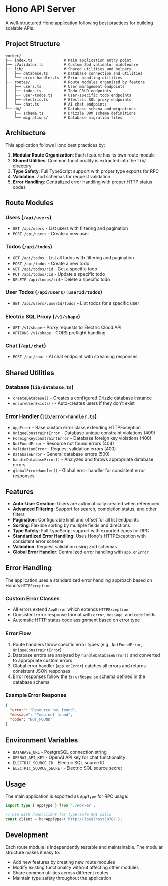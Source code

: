 # Hono API Server

A well-structured Hono application following best practices for building scalable APIs.

## Project Structure

```
worker/
├── index.ts              # Main application entry point
├── zValidator.ts         # Custom Zod validator middleware
├── lib/                  # Shared utilities and helpers
│   ├── database.ts       # Database connection and utilities
│   └── error-handler.ts  # Error handling utilities
├── routes/               # Route modules organized by feature
│   ├── users.ts          # User management endpoints
│   ├── todos.ts          # Todo CRUD endpoints
│   ├── user-todos.ts     # User-specific todo endpoints
│   ├── electric.ts       # Electric SQL proxy endpoints
│   └── chat.ts           # AI chat endpoints
└── db/                   # Database schema and migrations
    ├── schema.ts         # Drizzle ORM schema definitions
    └── migrations/       # Database migration files
```

## Architecture

This application follows Hono best practices by:

1. **Modular Route Organization**: Each feature has its own route module
2. **Shared Utilities**: Common functionality is extracted into the `lib/` directory
3. **Type Safety**: Full TypeScript support with proper type exports for RPC
4. **Validation**: Zod schemas for request validation
5. **Error Handling**: Centralized error handling with proper HTTP status codes

## Route Modules

### Users (`/api/users`)
- `GET /api/users` - List users with filtering and pagination
- `POST /api/users` - Create a new user

### Todos (`/api/todos`)
- `GET /api/todos` - List all todos with filtering and pagination
- `POST /api/todos` - Create a new todo
- `GET /api/todos/:id` - Get a specific todo
- `PUT /api/todos/:id` - Update a specific todo
- `DELETE /api/todos/:id` - Delete a specific todo

### User Todos (`/api/users/:userId/todos`)
- `GET /api/users/:userId/todos` - List todos for a specific user

### Electric SQL Proxy (`/v1/shape`)
- `GET /v1/shape` - Proxy requests to Electric Cloud API
- `OPTIONS /v1/shape` - CORS preflight handling

### Chat (`/api/chat`)
- `POST /api/chat` - AI chat endpoint with streaming responses

## Shared Utilities

### Database (`lib/database.ts`)
- `createDatabase()` - Creates a configured Drizzle database instance
- `ensureUserExists()` - Auto-creates users if they don't exist

### Error Handler (`lib/error-handler.ts`)
- `AppError` - Base custom error class extending HTTPException
- `UniqueConstraintError` - Database unique constraint violations (409)
- `ForeignKeyConstraintError` - Database foreign key violations (400)
- `NotFoundError` - Resource not found errors (404)
- `ValidationError` - Request validation errors (400)
- `DatabaseError` - General database errors (500)
- `handleDatabaseError()` - Analyzes and throws appropriate database errors
- `globalErrorHandler()` - Global error handler for consistent error responses

## Features

- **Auto-User Creation**: Users are automatically created when referenced
- **Advanced Filtering**: Support for search, completion status, and other filters
- **Pagination**: Configurable limit and offset for all list endpoints
- **Sorting**: Flexible sorting by multiple fields and directions
- **Type Safety**: Full TypeScript support with exported types for RPC
- **Standardized Error Handling**: Uses Hono's HTTPException with consistent error schema
- **Validation**: Request validation using Zod schemas
- **Global Error Handler**: Centralized error handling with `app.onError`

## Error Handling

The application uses a standardized error handling approach based on Hono's `HTTPException`:

### Custom Error Classes
- All errors extend `AppError` which extends `HTTPException`
- Consistent error response format with `error`, `message`, and `code` fields
- Automatic HTTP status code assignment based on error type

### Error Flow
1. Route handlers throw specific error types (e.g., `NotFoundError`, `UniqueConstraintError`)
2. Database errors are analyzed by `handleDatabaseError()` and converted to appropriate custom errors
3. Global error handler (`app.onError`) catches all errors and returns consistent JSON responses
4. Error responses follow the `ErrorResponse` schema defined in the database schema

### Example Error Response
```json
{
  "error": "Resource not found",
  "message": "Todo not found",
  "code": "NOT_FOUND"
}
```

## Environment Variables

- `DATABASE_URL` - PostgreSQL connection string
- `OPENAI_API_KEY` - OpenAI API key for chat functionality
- `ELECTRIC_SOURCE_ID` - Electric SQL source ID
- `ELECTRIC_SOURCE_SECRET` - Electric SQL source secret

## Usage

The main application is exported as `AppType` for RPC usage:

```typescript
import type { AppType } from './worker';

// Use with hono/client for type-safe API calls
const client = hc<AppType>('http://localhost:8787');
```

## Development

Each route module is independently testable and maintainable. The modular structure makes it easy to:

- Add new features by creating new route modules
- Modify existing functionality without affecting other modules
- Share common utilities across different routes
- Maintain type safety throughout the application 